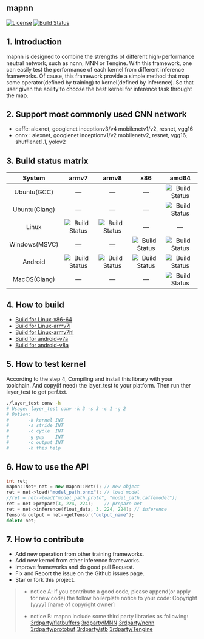 mapnn
---
[![License](https://img.shields.io/badge/license-Apache2.0-blue)](https://github.com/mapnn/mapnn) 
[![Build Status](https://github.com/mapnn/mapnn/workflows/.github/workflows/Ubuntu-x64-gcc.yml/badge.svg?branch=main&event=status)](https://github.com/mapnn/mapnn)

## 1. Introduction

mapnn is designed to combine the strengths of different high-performance neutral network, such as ncnn, MNN or Tengine.  With this framework, one  can easily test the performance of each kernel from different inference frameworks.  Of cause, this framework provide a simple method that map some operator(defined by training) to kernel(defined by inference).  So that user given the ability to choose the best kernel for inference task throught the map.

## 2. Support most commonly used CNN network

* caffe: alexnet, googlenet inceptionv3/v4 mobilenetv1/v2, resnet, vgg16
* onnx : alexnet, googlenet inceptionv1/v2 mobilenetv2, resnet, vgg16, shufflenet1.1, yolov2

## 3. Build status matrix

| System         | armv7 | armv8 | x86 | amd64 |
| :------------: | :---: | :---: | :--: | :--: |
| Ubuntu(GCC)    | — | — | — | ![Build Status](https://github.com/mapnn/mapnn/workflows/.github/workflows/Ubuntu-x64-gcc.yml/badge.svg?branch=main&event=status) |
| Ubuntu(Clang)  | — | — | — | ![Build Status](https://github.com/mapnn/mapnn/workflows/.github/workflows/Ubuntu-x64-clang.yml/badge.svg?branch=master) |
| Linux          | ![Build Status](https://github.com/mapnn/mapnn/workflows/.github/workflows/linux-armv7l.yml/badge.svg?branch=master) | ![Build Status](https://github.com/mapnn/mapnn/workflows/.github/workflows/Linux-armv8.yml/badge.svg?branch=master) | — | — |
| Windows(MSVC)  | — | — | ![Build Status](https://github.com/mapnn/mapnn/workflows/.github/workflows/Windows-x86-msvc.yml/badge.svg?branch=master) | ![Build Status](https://github.com/mapnn/mapnn/workflows/.github/workflows/windows-amd64-msvc.yml/badge.svg?branch=master) |
| Android        | ![Build Status](https://github.com/mapnn/mapnn/workflows/.github/workflows/Android-armv7a.yml/badge.svg?branch=master) | ![Build Status](https://github.com/mapnn/mapnn/workflows/.github/workflows/Android-armv8a.yml/badge.svg?branch=master) | ![Build Status](https://github.com/mapnn/mapnn/workflows/.github/workflows/Android-x86.yml/badge.svg?branch=master) | ![Build Status](https://github.com/mapnn/mapnn/workflows/.github/workflows/Android-x64.yml/badge.svg?branch=master) |
| MacOS(Clang)   | — | — | — | ![Build Status](https://github.com/mapnn/mapnn/workflows/.github/workflows/MacOS-amd64-clang.yml/badge.svg?branch=master) |

## 4. How to build

* [Build for Linux-x86-64](script/linux_x86-64_build.sh)
* [Build for Linux-armv7l](script/linux_armeabi-v7l_build.sh)
* [Build for Linux-armv7hl](script/linux_armeabi-v7hl_build.sh)
* [Build for android-v7a](script/android_armv7a_build.sh)
* [Build for android-v8a](script/android_armv8a_build.sh)

## 5. How to test kernel

According to the step 4, Compiling and install this library with your toolchain.  And copy(if need) the layer_test to your platform.  Then run ther layer_test to get perf.txt.

```sh
./layer_test conv -h
# Usage: layer_test conv -k 3 -s 3 -c 1 -g 2
# Option:
#       -k kernel INT
#       -s stride INT
#       -c cycle  INT
#       -g gap    INT
#       -o output INT
#       -h this help
```

## 6. How to use the API

```c++
int ret; 
mapnn::Net* net = new mapnn::Net(); // new object
ret = net->load("model_path.onnx"); // load model
//ret = net->load("model_path.proto", "model_path.caffemodel");
ret = net->prepare(3, 224, 224);    // prepare net
ret = net->inference(float_data, 3, 224, 224); // inference
Tensor& output = net->getTensor("output_name");
delete net;
```

## 7. How to contribute

* Add new operation from other training frameworks.
* Add new kernel from other inference frameworks.
* Improve frameworks and do good pull Request.
* Fix and Report the issue on the Github issues page. 
* Star or fork this project.

> * notice A: if you contribute a good code, please append(or apply for new code) the follow boilerplate notice to your code:
>        Copyright [yyyy] [name of copyright owner]
>
> * notice B: mapnn include some third party libraries as following:
>   [3rdparty/flatbuffers](3rdparty/flabuffers/LICENSE.txt)
>   [3rdparty/MNN](3rdparty/README.md)
>   [3rdparty/ncnn](3rdparty/ncnn/LICENSE.txt)
>   [3rdparty/protobuf](3rdparty/protobuf/LICENSE)
>   [3rdparty/stb](3rdparty/stb/LICENSE)
>   [3rdparty/Tengine](3rdparty/tengine/LICENSE)

